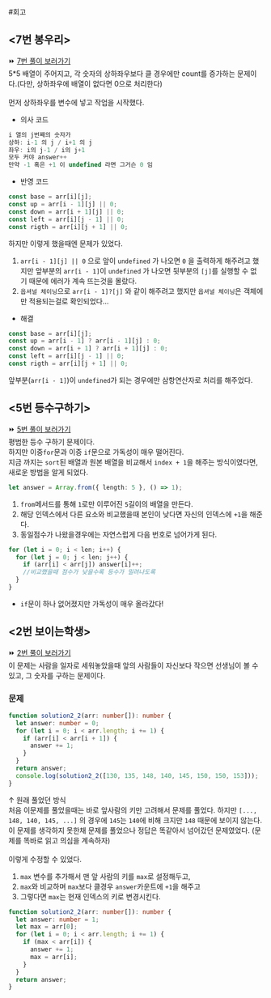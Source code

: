 #회고

## <7번 봉우리>

⏩ [7번 풀이 보러가기](https://github.com/Croossh/TS_CodingTest/blob/fc836404bcf0e3b0db0ad0cf350b8379c72c2784/Section02/02_%EB%B3%B4%EC%9D%B4%EB%8A%94%ED%95%99%EC%83%9D.ts)<br>
5\*5 배열이 주어지고, 각 숫자의 상하좌우보다 클 경우에만 count를 증가하는 문제이다.(다만, 상하좌우에 배열이 없다면 0으로 처리한다)<br>
<br>
먼저 상하좌우를 변수에 넣고 작업을 시작했다.<br>

- 의사 코드

```typescript
i 열의 j번째의 숫자가
상하: i-1 의 j / i+1 의 j
좌우: i의 j-1 / i의 j+1
모두 커야 answer++
만약 -1 혹은 +1 이 undefined 라면 그거슨 0 임
```

- 반영 코드

```typescript
const base = arr[i][j];
const up = arr[i - 1][j] || 0;
const down = arr[i + 1][j] || 0;
const left = arr[i][j - 1] || 0;
const rigth = arr[i][j + 1] || 0;
```

하지만 이렇게 했을때엔 문제가 있었다.<br>

1. `arr[i - 1][j] || 0` 으로 앞이 `undefined` 가 나오면 `0` 을 출력하게 해주려고 했지만 앞부분의 `arr[i - 1]`이 `undefined` 가 나오면 뒷부분의 `[j]`를 실행할 수 없기 때문에 에러가 계속 뜨는것을 몰랐다.
2. `옵셔널 체이닝`으로 `arr[i - 1]?[j]` 와 같이 해주려고 했지만 `옵셔널 체이닝`은 객체에만 적용되는걸로 확인되었다...

- 해결

```typescript
const base = arr[i][j];
const up = arr[i - 1] ? arr[i - 1][j] : 0;
const down = arr[i + 1] ? arr[i + 1][j] : 0;
const left = arr[i][j - 1] || 0;
const rigth = arr[i][j + 1] || 0;
```

앞부분(`arr[i - 1]`)이 `undefined`가 되는 경우에만 삼항연산자로 처리를 해주었다.

## <5번 등수구하기>

⏩ [5번 풀이 보러가기](https://github.com/Croossh/TS_CodingTest/blob/fc836404bcf0e3b0db0ad0cf350b8379c72c2784/Section02/02_%EB%B3%B4%EC%9D%B4%EB%8A%94%ED%95%99%EC%83%9D.ts)<br>
평범한 등수 구하기 문제이다.<br>
하지만 이중`for`문과 이증 `if`문으로 가독성이 매우 떨어진다.<br>
지금 까지는 `sort`된 배열과 원본 배열을 비교해서 `index + 1`을 해주는 방식이였다면, 새로운 방법을 알게 되었다.<br>

```typescript
let answer = Array.from({ length: 5 }, () => 1);
```

1. `from`메서드를 통해 `1`로만 이루어진 `5`길이의 배열을 만든다.
2. 해당 인덱스에서 다른 요소와 비교했을때 본인이 낮다면 자신의 인덱스에 `+1`을 해준다.
3. 동일점수가 나왔을경우에는 자연스럽게 다음 번호로 넘어가게 된다.

```typescript
for (let i = 0; i < len; i++) {
  for (let j = 0; j < len; j++) {
    if (arr[i] < arr[j]) answer[i]++;
    //비교했을때 점수가 낮을수록 등수가 밀려나도록
  }
}
```

- `if`문이 하나 없어졌지만 가독성이 매우 올라갔다!

## <2번 보이는학생>

⏩ [2번 풀이 보러가기](https://github.com/Croossh/TS_CodingTest/blob/fc836404bcf0e3b0db0ad0cf350b8379c72c2784/Section02/05_%EB%93%B1%EC%88%98%EA%B5%AC%ED%95%98%EA%B8%B0.ts)<br>
이 문제는 사람을 일자로 세워놓았을때 앞의 사람들이 자신보다 작으면 선생님이 볼 수 있고, 그 숫자를 구하는 문제이다.<br>

### 문제

```typescript
function solution2_2(arr: number[]): number {
  let answer: number = 0;
  for (let i = 0; i < arr.length; i += 1) {
    if (arr[i] < arr[i + 1]) {
      answer += 1;
    }
  }
  return answer;
  console.log(solution2_2([130, 135, 148, 140, 145, 150, 150, 153]));
}
```

↑ 원래 풀었던 방식 <br>
처음 이문제를 풀었을때는 바로 앞사람의 키만 고려해서 문제를 풀었다. 하지만 `[..., 148, 140, 145, ...]` 의 경우에 `145`는 `140`에 비해 크지만 `148` 때문에 보이지 않는다.<br>
이 문제를 생각하지 못한채 문제를 풀었으나 정답은 똑같아서 넘어갔던 문제였었다. (문제를 똑바로 읽고 의심을 계속하자)<br>
<br>
이렇게 수정할 수 있었다.

1. `max` 변수를 추가해서 맨 앞 사람의 키를 `max`로 설정해두고,
2. `max`와 비교하며 `max`보다 클경우 `answer`카운트에 `+1`을 해주고
3. 그렇다면 `max`는 현재 인덱스의 키로 변경시킨다.

```typescript
function solution2_2(arr: number[]): number {
  let answer: number = 1;
  let max = arr[0];
  for (let i = 0; i < arr.length; i += 1) {
    if (max < arr[i]) {
      answer += 1;
      max = arr[i];
    }
  }
  return answer;
}
```
